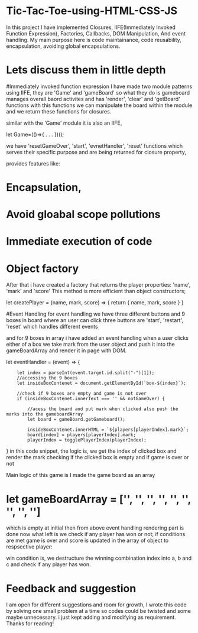 # Tic-Tac-Toe-using-HTML-CSS-JS
In this project I have implemented Closures, IIFE(Immediately Invoked Function Expression), Factories, Callbacks, DOM Manipulation, And event handling.
My main purpose here is code maintainance, code reusability, encapsulation, avoiding global encapsulations.
# Lets discuss them in little depth

#Immediately invoked function expression 
I have made two module patterns using IIFE, they are 'Game' and 'gameBoard' so what they do is gameboard manages 
overall baord activites and has 'render', 'clear' and 'getBoard' functions
with this functions we can manipulate the board within the module and we return these functions for closures.

similar with the 'Game' module it is also an IIFE, 

let Game=(()=>{
.
.
.
})();

we have 'resetGameOver', 'start', 'evnetHandler', 'reset' functions which serves their specific purpose and are being returned 
for closure property,

provides features like:

# Encapsulation,
# Avoid gloabal scope pollutions
# Immediate execution of code

# Object factory
After that i have created a factory that returns the player properties: 'name', 'mark' and 'score' 
This method is more efficient than object constructors;

let createPlayer = (name, mark, score) => {
    return {
        name,
        mark,
        score
    }
}

#Event Handling
for event handling we have three different buttons and 9 boxes in board where an user can click
three buttons are 'start', 'restart', 'reset' which handles different events

and for 9 boxes in array i have added an event handling when a user clicks either of a box
we take mark from the user object and push it into the gameBoardArray and render it in page with DOM.

let eventHandler = (event) => {


        let index = parseInt(event.target.id.split("-")[1]);
        //accessing the 9 boxes 
        let insideBoxContenet = document.getElementById(`box-${index}`);

        //check if 9 boxes are empty and game is not over
        if (insideBoxContenet.innerText === '' && notGameOver) {

            //acess the board and put mark when clicked also push the marks into the gameboardArray
            let board = gameBoard.getGameboard();

            insideBoxContenet.innerHTML = `${players[playerIndex].mark}`;
            board[index] = players[playerIndex].mark;
            playerIndex = togglePlayerIndex(playerIndex);
}
in this code snippet, the logic is, we get the index of clicked box and render the mark checking if the clicked box is empty and if game is over or not


Main logic of this game is I made the game board as an array

#    let gameBoardArray = ['', '', '', '', '', '', '', '', '']

which is empty at initial 
then from above event handling rendering part is done 
now what left is we check if any player has won or not;
if conditions are met game is over and score is updated in the array of object to respsective player:

win condition is, we destructure the winning combination index into a, b and c and check if any player has won.


# Feedback and suggestion
I am open for different suggestions and room for growth, I wrote this code by solving one small problem at a time so codes could be twisted and some maybe
unnecessary. i just kept adding and modifying as requirement.
Thanks for reading!

